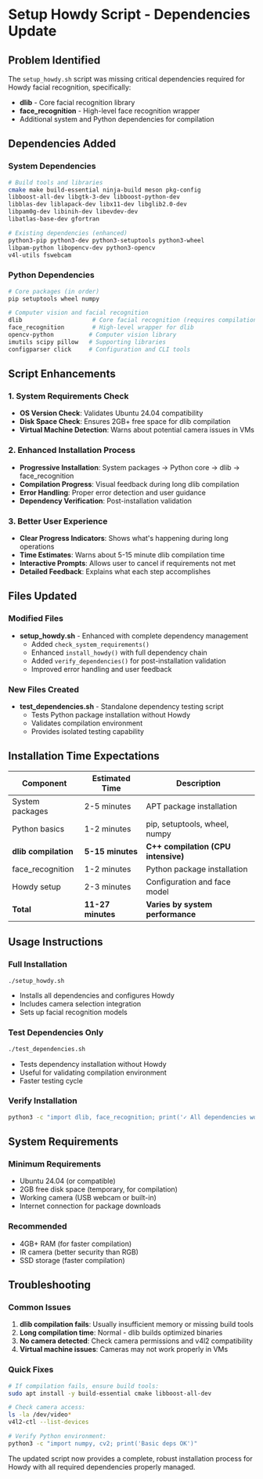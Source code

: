 # Setup Howdy Script - Dependencies Update

## Problem Identified
The `setup_howdy.sh` script was missing critical dependencies required for Howdy facial recognition, specifically:
- **dlib** - Core facial recognition library
- **face_recognition** - High-level face recognition wrapper
- Additional system and Python dependencies for compilation

## Dependencies Added

### System Dependencies
```bash
# Build tools and libraries
cmake make build-essential ninja-build meson pkg-config
libboost-all-dev libgtk-3-dev libboost-python-dev
libblas-dev liblapack-dev libx11-dev libglib2.0-dev
libpam0g-dev libinih-dev libevdev-dev
libatlas-base-dev gfortran

# Existing dependencies (enhanced)
python3-pip python3-dev python3-setuptools python3-wheel
libpam-python libopencv-dev python3-opencv
v4l-utils fswebcam
```

### Python Dependencies
```bash
# Core packages (in order)
pip setuptools wheel numpy

# Computer vision and facial recognition
dlib                    # Core facial recognition (requires compilation)
face_recognition        # High-level wrapper for dlib
opencv-python          # Computer vision library
imutils scipy pillow   # Supporting libraries
configparser click     # Configuration and CLI tools
```

## Script Enhancements

### 1. System Requirements Check
- **OS Version Check**: Validates Ubuntu 24.04 compatibility
- **Disk Space Check**: Ensures 2GB+ free space for dlib compilation
- **Virtual Machine Detection**: Warns about potential camera issues in VMs

### 2. Enhanced Installation Process
- **Progressive Installation**: System packages → Python core → dlib → face_recognition
- **Compilation Progress**: Visual feedback during long dlib compilation
- **Error Handling**: Proper error detection and user guidance
- **Dependency Verification**: Post-installation validation

### 3. Better User Experience
- **Clear Progress Indicators**: Shows what's happening during long operations
- **Time Estimates**: Warns about 5-15 minute dlib compilation time
- **Interactive Prompts**: Allows user to cancel if requirements not met
- **Detailed Feedback**: Explains what each step accomplishes

## Files Updated

### Modified Files
- **setup_howdy.sh** - Enhanced with complete dependency management
  - Added `check_system_requirements()`
  - Enhanced `install_howdy()` with full dependency chain
  - Added `verify_dependencies()` for post-installation validation
  - Improved error handling and user feedback

### New Files Created
- **test_dependencies.sh** - Standalone dependency testing script
  - Tests Python package installation without Howdy
  - Validates compilation environment
  - Provides isolated testing capability

## Installation Time Expectations

| Component | Estimated Time | Description |
|-----------|---------------|-------------|
| System packages | 2-5 minutes | APT package installation |
| Python basics | 1-2 minutes | pip, setuptools, wheel, numpy |
| **dlib compilation** | **5-15 minutes** | **C++ compilation (CPU intensive)** |
| face_recognition | 1-2 minutes | Python package installation |
| Howdy setup | 2-3 minutes | Configuration and face model |
| **Total** | **11-27 minutes** | **Varies by system performance** |

## Usage Instructions

### Full Installation
```bash
./setup_howdy.sh
```
- Installs all dependencies and configures Howdy
- Includes camera selection integration
- Sets up facial recognition models

### Test Dependencies Only
```bash
./test_dependencies.sh
```
- Tests dependency installation without Howdy
- Useful for validating compilation environment
- Faster testing cycle

### Verify Installation
```bash
python3 -c "import dlib, face_recognition; print('✓ All dependencies working')"
```

## System Requirements

### Minimum Requirements
- Ubuntu 24.04 (or compatible)
- 2GB free disk space (temporary, for compilation)
- Working camera (USB webcam or built-in)
- Internet connection for package downloads

### Recommended
- 4GB+ RAM (for faster compilation)
- IR camera (better security than RGB)
- SSD storage (faster compilation)

## Troubleshooting

### Common Issues
1. **dlib compilation fails**: Usually insufficient memory or missing build tools
2. **Long compilation time**: Normal - dlib builds optimized binaries
3. **No camera detected**: Check camera permissions and v4l2 compatibility
4. **Virtual machine issues**: Cameras may not work properly in VMs

### Quick Fixes
```bash
# If compilation fails, ensure build tools:
sudo apt install -y build-essential cmake libboost-all-dev

# Check camera access:
ls -la /dev/video*
v4l2-ctl --list-devices

# Verify Python environment:
python3 -c "import numpy, cv2; print('Basic deps OK')"
```

The updated script now provides a complete, robust installation process for Howdy with all required dependencies properly managed.
